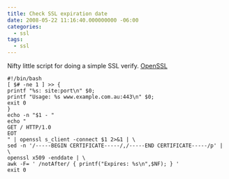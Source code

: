 ```yaml
---
title: Check SSL expiration date
date: 2008-05-22 11:16:40.000000000 -06:00
categories:
  - ssl
tags:
  - ssl
---
```

Nifty little script for doing a simple SSL verify.
[OpenSSL](http://security.techie-blogs.com/content/openssl_cert_expiry_check.txt)
```shell
#!/bin/bash
[ $# -ne 1 ] >> {
printf "%s: site:port\n" $0;
printf "Usage: %s www.example.com.au:443\n" $0;
exit 0
}
echo -n "$1 - "
echo "
GET / HTTP/1.0
EOT
" | openssl s_client -connect $1 2>&1 | \
sed -n '/-----BEGIN CERTIFICATE-----/,/-----END CERTIFICATE-----/p' | \
openssl x509 -enddate | \
awk -F= ' /notAfter/ { printf("Expires: %s\n",$NF); } '
exit 0
```
